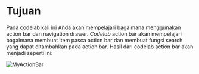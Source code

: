 # Tujuan
Pada codelab kali ini Anda akan mempelajari bagaimana menggunakan action bar dan navigation drawer. _Codelab_ action bar akan mempelajari bagaimana membuat item pasca action bar dan membuat fungsi search yang dapat ditambahkan pada action bar. Hasil dari codelab action bar akan menjadi seperti ini:

![MyActionBar](https://user-images.githubusercontent.com/68750843/116193724-fccaa900-a759-11eb-93be-db8f9ad3f7ce.gif)
